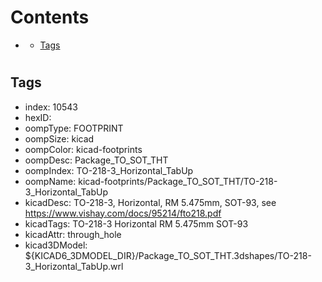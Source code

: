 



Contents
========

* [](#)
	* [Tags](#tags)

# 

## Tags

- index: 10543
- hexID: 
- oompType: FOOTPRINT
- oompSize: kicad
- oompColor: kicad-footprints
- oompDesc: Package_TO_SOT_THT
- oompIndex: TO-218-3_Horizontal_TabUp
- oompName: kicad-footprints/Package_TO_SOT_THT/TO-218-3_Horizontal_TabUp
- kicadDesc: TO-218-3, Horizontal, RM 5.475mm, SOT-93, see https://www.vishay.com/docs/95214/fto218.pdf
- kicadTags: TO-218-3 Horizontal RM 5.475mm SOT-93
- kicadAttr: through_hole
- kicad3DModel: ${KICAD6_3DMODEL_DIR}/Package_TO_SOT_THT.3dshapes/TO-218-3_Horizontal_TabUp.wrl
